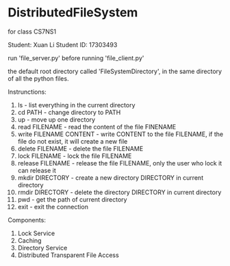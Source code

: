 # DistributedFileSystem
for class CS7NS1

Student: Xuan Li
Student ID: 17303493

run 'file_server.py' before running 'file_client.py'

the default root directory called 'FileSystemDirectory', in the same directory of all the python files.

Instrunctions:
1. ls   -  list everything in the current directory
2. cd PATH  -  change directory to PATH
3. up   -  move up one directory
4. read FILENAME  -  read the content of the file FINENAME
5. write FILENAME CONTENT   -  write CONTENT to the file FILENAME, if the file do not exist, it will create a new file
6. delete FILENAME  -  delete the file FILENAME
7. lock FILENAME  -  lock the file FILENAME
8. release FILENAME   -  release the file FILENAME, only the user who lock it can release it
9. mkdir DIRECTORY  -  create a new directory DIRECTORY in current directory
10. rmdir DIRECTORY  -  delete the directory DIRECTORY in current directory
11. pwd   -  get the path of current directory
12. exit  -  exit the connection

Components:
1. Lock Service
2. Caching
3. Directory Service
4. Distributed Transparent File Access
